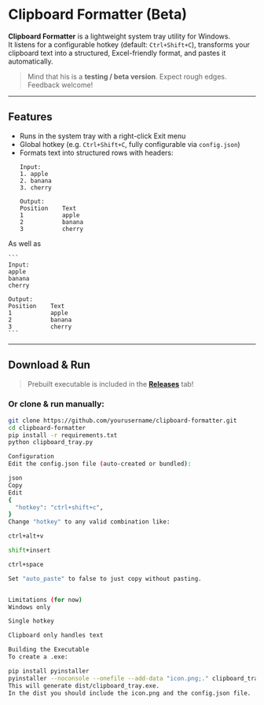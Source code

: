 
# Clipboard Formatter (Beta)

**Clipboard Formatter** is a lightweight system tray utility for Windows.  
It listens for a configurable hotkey (default: `Ctrl+Shift+C`), transforms your clipboard text into a structured, Excel-friendly format, and pastes it automatically.

> Mind that his is a **testing / beta version**. Expect rough edges. Feedback welcome!

---

## Features

- Runs in the system tray with a right-click Exit menu
- Global hotkey (e.g. `Ctrl+Shift+C`, fully configurable via `config.json`)
- Formats text into structured rows with headers:
    ```
    Input:
    1. apple
    2. banana
    3. cherry

    Output:
    Position    Text
    1           apple
    2           banana
    3           cherry
    ```
As well as

    ```
    Input:
    apple
    banana
    cherry

    Output:
    Position    Text
    1           apple
    2           banana
    3           cherry
    ```

---

## Download & Run

> Prebuilt executable is included in the [**Releases**](../../releases) tab!

### Or clone & run manually:
```bash
git clone https://github.com/yourusername/clipboard-formatter.git
cd clipboard-formatter
pip install -r requirements.txt
python clipboard_tray.py

Configuration
Edit the config.json file (auto-created or bundled):

json
Copy
Edit
{
  "hotkey": "ctrl+shift+c",
}
Change "hotkey" to any valid combination like:

ctrl+alt+v

shift+insert

ctrl+space

Set "auto_paste" to false to just copy without pasting.


Limitations (for now)
Windows only

Single hotkey

Clipboard only handles text

Building the Executable
To create a .exe:

pip install pyinstaller
pyinstaller --noconsole --onefile --add-data "icon.png;." clipboard_tray.py
This will generate dist/clipboard_tray.exe.
In the dist you should include the icon.png and the config.json file.

